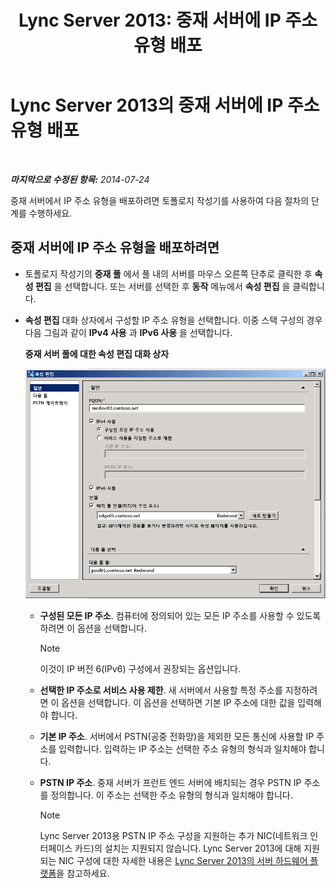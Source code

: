 ﻿---
title: 'Lync Server 2013: 중재 서버에 IP 주소 유형 배포'
TOCTitle: 중재 서버에 IP 주소 유형 배포
ms:assetid: 689ebed5-96ee-4cd4-b7ae-ee2a86a1d9b3
ms:mtpsurl: https://technet.microsoft.com/ko-kr/library/JJ204964(v=OCS.15)
ms:contentKeyID: 49303907
ms.date: 08/24/2015
mtps_version: v=OCS.15
ms.translationtype: HT
---

# Lync Server 2013의 중재 서버에 IP 주소 유형 배포

 

_**마지막으로 수정된 항목:** 2014-07-24_

중재 서버에서 IP 주소 유형을 배포하려면 토폴로지 작성기를 사용하여 다음 절차의 단계를 수행하세요.

## 중재 서버에 IP 주소 유형을 배포하려면

  - 토폴로지 작성기의 **중재 풀** 에서 풀 내의 서버를 마우스 오른쪽 단추로 클릭한 후 **속성 편집** 을 선택합니다. 또는 서버를 선택한 후 **동작** 메뉴에서 **속성 편집** 을 클릭합니다.

  - **속성 편집** 대화 상자에서 구성할 IP 주소 유형을 선택합니다. 이중 스택 구성의 경우 다음 그림과 같이 **IPv4 사용** 과 **IPv6 사용** 을 선택합니다.
    
    **중재 서버 풀에 대한 속성 편집 대화 상자**
    
    ![Lync Server 일반 속성 페이지(FQDN 포함)](images/JJ204964.4e650aca-dbff-4a86-b10d-f0162c032539(OCS.15).png "Lync Server 일반 속성 페이지(FQDN 포함)")
    
      - **구성된 모든 IP 주소**. 컴퓨터에 정의되어 있는 모든 IP 주소를 사용할 수 있도록 하려면 이 옵션을 선택합니다.
        

        > [!NOTE]
        > 이것이 IP 버전 6(IPv6) 구성에서 권장되는 옵션입니다.

    
      - **선택한 IP 주소로 서비스 사용 제한**. 새 서버에서 사용할 특정 주소를 지정하려면 이 옵션을 선택합니다. 이 옵션을 선택하면 기본 IP 주소에 대한 값을 입력해야 합니다.
    
      - **기본 IP 주소**. 서버에서 PSTN(공중 전화망)을 제외한 모든 통신에 사용할 IP 주소를 입력합니다. 입력하는 IP 주소는 선택한 주소 유형의 형식과 일치해야 합니다.
    
      - **PSTN IP 주소**. 중재 서버가 프런트 엔드 서버에 배치되는 경우 PSTN IP 주소를 정의합니다. 이 주소는 선택한 주소 유형의 형식과 일치해야 합니다.
        

        > [!NOTE]
        > Lync Server 2013용 PSTN IP 주소 구성을 지원하는 추가 NIC(네트워크 인터페이스 카드)의 설치는 지원되지 않습니다. Lync Server 2013에 대해 지원되는 NIC 구성에 대한 자세한 내용은 <A href="lync-server-2013-server-hardware-platforms.md">Lync Server 2013의 서버 하드웨어 플랫폼</A>을 참고하세요.


